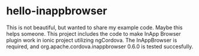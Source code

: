 # hello-inappbrowser
This is not beautiful, but wanted to share my example code. Maybe this helps someone. This project includes the code to make InApp Browser plugin work in ionic project utilizing ngCordova. The InAppBrowser is required, and org.apache.cordova.inappbrowser 0.6.0 is tested succesfully. 
